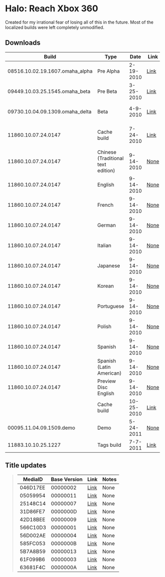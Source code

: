 # Halo: Reach Xbox 360
Created for my irrational fear of losing all of this in the future.
Most of the localized builds were left completely unmodified.

## Downloads
| Build | Type | Date | Link | Notes |
| ----- | ---- | ---------- | ---- | ----- |
| 08516.10.02.19.1607.omaha_alpha | Pre Alpha | 2-19-2010 | [Link](https://hiddenpalace.org/Halo:_Reach_(Feb_19,_2010_prototype)) | Private Multiplayer Pre-Alpha |
| 09449.10.03.25.1545.omaha_beta | Pre Beta | 3-25-2010 | [Link](https://hiddenpalace.org/Halo:_Reach_(Mar_25,_2010_Multiplayer_Prototype)) | Private Multiplayer Pre-Beta |
| 09730.10.04.09.1309.omaha_delta | Beta | 4-9-2010 | [Link](https://hiddenpalace.org/Halo:_Reach_(Apr_9,_2010_Multiplayer_Prototype)) | Public Multiplayer Beta |
| 11860.10.07.24.0147 | Cache build | 7-24-2010 | [Link](https://hiddenpalace.org/Halo:_Reach_(Jul_24,_2010_prototype)) | Postdates the release by 18 minutes |
| 11860.10.07.24.0147 | Chinese (Traditional text edition) | 9-14-2010 | [None]() | NTSCJ (Dubbed in English) |
| 11860.10.07.24.0147 | English | 9-14-2010 | [None]() | None |
| 11860.10.07.24.0147 | French | 9-14-2010 | [None]() | None |
| 11860.10.07.24.0147 | German | 9-14-2010 | [None]() | None |
| 11860.10.07.24.0147 | Italian | 9-14-2010 | [None]() | None |
| 11860.10.07.24.0147 | Japanese | 9-14-2010 | [None]() | None |
| 11860.10.07.24.0147 | Korean | 9-14-2010 | [None]() | None |
| 11860.10.07.24.0147 | Portuguese | 9-14-2010 | [None]() | None |
| 11860.10.07.24.0147 | Polish | 9-14-2010 | [None]() | None |
| 11860.10.07.24.0147 | Spanish | 9-14-2010 | [None]() | None |
| 11860.10.07.24.0147 | Spanish (Latin American) | 9-14-2010 | [None]() | None |
| 11860.10.07.24.0147 | Preview Disc English | 9-14-2010 | [None]() | None |
|    | Cache build | 10-25-2010 | [Link](https://hiddenpalace.org/Halo:_Reach_(Oct_25,_2010_prototype)) | Rebuilt Cache Build |
| 00095.11.04.09.1509.demo | Demo | 5-24-2011 | [None]() | None |
| 11883.10.10.25.1227 | Tags build | 7-7-2011 | [Link](https://www.obscuregamers.com/threads/halo-reach-tags-build-cache-build-halo-4-tags-cache-builds.4035/) | dlc 1 ship tag test |

## **Title updates**
> | MediaID | Base Version | Link | Notes |
> | ------- | ------------ | ---- | ----- |
> | 046D17EE | 00000002 | [Link](https://mega.nz/file/4atnkKxI#dF1wc-MjiB9-FQMUd2Aa2fkDzidHOVIGsfiklFBgrEg) | None |
> | 05059954 | 00000011 | [Link](https://mega.nz/file/FTkxAKST#TdfEPq9fPctRVhwhyufbvmtnvvUPlS74JseuV5abhEs) | None |
> | 25148C14 | 00000007 | [Link](https://mega.nz/file/wCcRRLYT#jcR5pT7ivtim8-aNcOeHwD-BUiJ72-kXPIY63Zhtn-Y) | None |
> | 31D86FE7 | 0000000D | [Link](https://mega.nz/file/wCcRRLYT#jcR5pT7ivtim8-aNcOeHwD-BUiJ72-kXPIY63Zhtn-Y) | None |
> | 42D18BEE | 00000009 | [Link](https://mega.nz/file/cflgnZ6D#E8ULfpRb_sC_cC9i6EAwGJKZUKFmnMl-9PX7YfwxoNA) | None |
> | 566C10D3 | 00000001 | [Link](https://mega.nz/file/5T9ViB4B#b8Ai2x11CO2atDmvyoGae1LLPCHvwy178G79H_YVS8M) | None |
> | 56D002AE | 00000004 | [Link](https://mega.nz/file/QLdXlJRB#5b9KcAIrHc8goflSFzgbGx-NezVR48aRvgrbRS_cSoI) | None |
> | 585FC053 | 0000000B | [Link](https://mega.nz/file/9X9GiLoS#fGSs377OgyVRUcOfpTAmD-5Ql1CT1XrYH7rs8LjT3Uo) | None |
> | 5B7A8B59 | 00000013 | [Link](https://mega.nz/file/1aVlmKzR#ChnlO8t-Pd0OVSe0mrLAex3VAlra0IfIV86-M4jEs2A) | None |
> | 61F099B6 | 00000003 | [Link](https://mega.nz/file/UW8WTbAJ#h6Auyq8nJlDE5MwhIIas-EfYDjYwcsTv4IiWy9PTR0U) | None |
> | 63681F4C | 0000000A | [Link](https://mega.nz/file/wW8EQCaY#1v1S5EQVl8M5IaHONjJ7d6QYWVU58Mnd9yU8AEMnTqI) | None |
